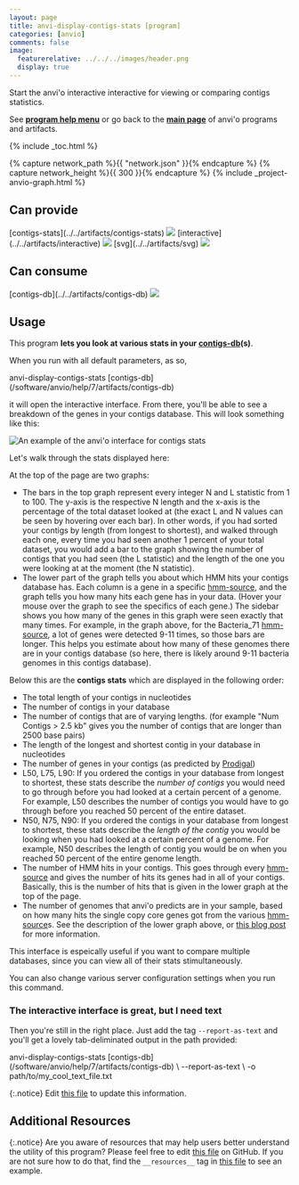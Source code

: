 ```yaml
---
layout: page
title: anvi-display-contigs-stats [program]
categories: [anvio]
comments: false
image:
  featurerelative: ../../../images/header.png
  display: true
---
```


Start the anvi&#x27;o interactive interactive for viewing or comparing contigs statistics.

See **[program help menu](../../../../vignette#anvi-display-contigs-stats)** or go back to the **[main page](../../)** of anvi'o programs and artifacts.


{% include _toc.html %}
<div id="svg" class="subnetwork"></div>
{% capture network_path %}{{ "network.json" }}{% endcapture %}
{% capture network_height %}{{ 300 }}{% endcapture %}
{% include _project-anvio-graph.html %}


## Can provide

<p style="text-align: left" markdown="1"><span class="artifact-p">[contigs-stats](../../artifacts/contigs-stats) <img src="../../images/icons/STATS.png" class="artifact-icon-mini" /></span> <span class="artifact-p">[interactive](../../artifacts/interactive) <img src="../../images/icons/DISPLAY.png" class="artifact-icon-mini" /></span> <span class="artifact-p">[svg](../../artifacts/svg) <img src="../../images/icons/SVG.png" class="artifact-icon-mini" /></span></p>

## Can consume

<p style="text-align: left" markdown="1"><span class="artifact-r">[contigs-db](../../artifacts/contigs-db) <img src="../../images/icons/DB.png" class="artifact-icon-mini" /></span></p>

## Usage


This program **lets you look at various stats in your <span class="artifact-n">[contigs-db](/software/anvio/help/7/artifacts/contigs-db)</span>(s)**. 

When you run with all default parameters, as so,

<div class="codeblock" markdown="1">
anvi&#45;display&#45;contigs&#45;stats <span class="artifact&#45;n">[contigs&#45;db](/software/anvio/help/7/artifacts/contigs&#45;db)</span>
</div>

it will open the interactive interface. From there, you'll be able to see a breakdown of the genes in your contigs database. This will look something like this: 

![An example of the anvi'o interface for contigs stats](../../images/contigs-stats-interface-example.png)

Let's walk through the stats displayed here: 

At the top of the page are two graphs: 
* The bars in the top graph represent every integer N and L statistic from 1 to 100. The y-axis is the respective N length and the x-axis is the percentage of the total dataset looked at (the exact L and N values can be seen by hovering over each bar). In other words, if you had sorted your contigs by length (from longest to shortest), and walked through each one, every time you had seen another 1 percent of your total dataset, you would add a bar to the graph showing the number of contigs that you had seen (the L statistic) and the length of the one you were looking at at the moment (the N statistic). 
* The lower part of the graph tells you about which HMM hits your contigs database has. Each column is a gene in a specific <span class="artifact-n">[hmm-source](/software/anvio/help/7/artifacts/hmm-source)</span>, and the graph tells you how many hits each gene has in your data. (Hover your mouse over the graph to see the specifics of each gene.) The sidebar shows you how many of the genes in this graph were seen exactly that many times. For example, in the graph above, for the Bacteria_71 <span class="artifact-n">[hmm-source](/software/anvio/help/7/artifacts/hmm-source)</span>, a lot of genes were detected 9-11 times, so those bars are longer. This helps you estimate about how many of these genomes there are in your contigs database (so here, there is likely around 9-11 bacteria genomes in this contigs database). 

Below this are the **contigs stats** which are displayed in the following order:
- The total length of your contigs in nucleotides
- The number of contigs in your database
- The number of contigs that are of varying lengths. (for example "Num Contigs > 2.5 kb" gives you the number of contigs that are longer than 2500 base pairs)
- The length of the longest and shortest contig in your database in nucleotides
- The number of genes in your contigs (as predicted by [Prodigal](https://github.com/hyattpd/Prodigal))
- L50, L75, L90: If you ordered the contigs in your database from longest to shortest, these stats describe the *number of contigs* you would need to go through before you had looked at a certain percent of a genome. For example, L50 describes the number of contigs you would have to go through before you reached 50 percent of the entire dataset. 
- N50, N75, N90:  If you ordered the contigs in your database from longest to shortest, these stats describe the *length of the contig* you would be looking when you had looked at a certain percent of a genome. For example, N50 describes the length of contig you would be on when you reached 50 percent of the entire genome length. 
- The number of HMM hits in your contigs. This goes through every <span class="artifact-n">[hmm-source](/software/anvio/help/7/artifacts/hmm-source)</span> and gives the number of hits its genes had in all of your contigs. Basically, this is the number of hits that is given in the lower graph at the top of the page. 
- The number of genomes that anvi'o predicts are in your sample, based on how many hits the single copy core genes got from the various <span class="artifact-n">[hmm-source](/software/anvio/help/7/artifacts/hmm-source)</span>s. See the description of the lower graph above, or [this blog post](http://merenlab.org/2015/12/07/predicting-number-of-genomes/) for more information. 

This interface is espeically useful if you want to compare multiple databases, since you can view all of their stats stimultaneously.

You can also change various server configuration settings when you run this command. 

### The interactive interface is great, but I need text

Then you're still in the right place. Just add the tag `--report-as-text` and you'll get a lovely tab-deliminated output in the path provided:

<div class="codeblock" markdown="1">
anvi&#45;display&#45;contigs&#45;stats <span class="artifact&#45;n">[contigs&#45;db](/software/anvio/help/7/artifacts/contigs&#45;db)</span> \ 
                    &#45;&#45;report&#45;as&#45;text \
                    &#45;o path/to/my_cool_text_file.txt
</div>


{:.notice}
Edit [this file](https://github.com/merenlab/anvio/tree/master/anvio/docs/programs/anvi-display-contigs-stats.md) to update this information.


## Additional Resources



{:.notice}
Are you aware of resources that may help users better understand the utility of this program? Please feel free to edit [this file](https://github.com/merenlab/anvio/tree/master/bin/anvi-display-contigs-stats) on GitHub. If you are not sure how to do that, find the `__resources__` tag in [this file](https://github.com/merenlab/anvio/blob/master/bin/anvi-interactive) to see an example.
